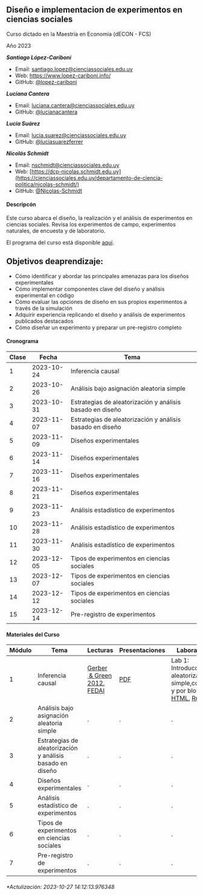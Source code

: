 
## Diseño e implementacion de experimentos en ciencias sociales

Curso dictado en la Maestría en Economía (dECON - FCS)

Año 2023

***Santiago López-Cariboni***

- Email: <santiago.lopez@cienciassociales.edu.uy>
- Web: <https://www.lopez-cariboni.info/>
- GitHub: [@lopez-cariboni](https://github.com/lopez-cariboni)

***Luciana Cantera***

- Email: <luciana.cantera@cienciassociales.edu.uy>
- GitHub: [@lucianacantera](https://github.com/lucianacantera)

***Lucía Suárez***

- Email: <lucia.suarez@cienciassociales.edu.uy>
- GitHub: [@luciasuarezferrer](https://github.com/luciasuarezferrer)

***Nicolás Schmidt***

- Email: <nschmidt@cienciassociales.edu.uy>
- Web:
  [https://dcp-nicolas.schmidt.edu.uy](https://cienciassociales.edu.uy/departamento-de-ciencia-politica/nicolas-schmidt/)
- GitHub: [@Nicolas-Schmidt](https://github.com/Nicolas-Schmidt)

#### Descripcón

Este curso abarca el diseño, la realización y el análisis de
experimentos en ciencias sociales. Revisa los experimentos de campo,
experimentos naturales, de encuesta y de laboratorio.

El programa del curso está disponible
[aquí](https://drive.google.com/u/0/uc?id=15pJsNz39t-EHyQn7jl75tWN-rmQBdm1c&export=download).

## Objetivos deaprendizaje:

- Cómo identificar y abordar las principales amenazas para los diseños
  experimentales
- Cómo implementar componentes clave del diseño y análisis experimental
  en código
- Cómo evaluar las opciones de diseño en sus propios experimentos a
  través de la simulación
- Adquirir experiencia replicando el diseño y análisis de experimentos
  publicados destacados
- Cómo diseñar un experimento y preparar un pre-registro completo

#### Cronograma

| Clase | Fecha      | Tema                                                      |
|-------|------------|-----------------------------------------------------------|
| 1     | 2023-10-24 | Inferencia causal                                         |
| 2     | 2023-10-26 | Análisis bajo asignación aleatoria simple                 |
| 3     | 2023-10-31 | Estrategias de aleatorización y análisis basado en diseño |
| 4     | 2023-11-07 | Estrategias de aleatorización y análisis basado en diseño |
| 5     | 2023-11-09 | Diseños experimentales                                    |
| 6     | 2023-11-14 | Diseños experimentales                                    |
| 7     | 2023-11-16 | Diseños experimentales                                    |
| 8     | 2023-11-21 | Diseños experimentales                                    |
| 9     | 2023-11-23 | Análisis estadístico de experimentos                      |
| 10    | 2023-11-28 | Análisis estadístico de experimentos                      |
| 11    | 2023-11-30 | Análisis estadístico de experimentos                      |
| 12    | 2023-12-05 | Tipos de experimentos en ciencias sociales                |
| 13    | 2023-12-07 | Tipos de experimentos en ciencias sociales                |
| 14    | 2023-12-12 | Tipos de experimentos en ciencias sociales                |
| 15    | 2023-12-14 | Pre-registro de experimentos                              |

#### Materiales del Curso

| Módulo | Tema                                                      | Lecturas                                                                                                            | Presentaciones                                                                              | Laboratorios                                                                                                                                                                                                                                                      |
|--------|-----------------------------------------------------------|---------------------------------------------------------------------------------------------------------------------|---------------------------------------------------------------------------------------------|-------------------------------------------------------------------------------------------------------------------------------------------------------------------------------------------------------------------------------------------------------------------|
| 1      | Inferencia causal                                         | [Gerber  & Green 2012. FEDAI](https://drive.google.com/drive/folders/14HDw0lx7v8cduNtj2XNvvZ5fm_lQ7Z6y?usp=sharing) | [PDF](https://drive.google.com/u/0/uc?id=14ocI_63vA0eF2ixw4rOMzs0H6vzGTv4H&export=download) | Lab 1: Introducción a la aleatorización simple,completa, y por bloques: [HTML](https://drive.google.com/u/0/uc?id=1A4J-XZab1r_iaJ9XU18nphHLtWFuFJSt&export=download), [Rmd](https://drive.google.com/u/0/uc?id=19z4SL9vYMvSU8s1QrE_ICsWRCQWTeqvW&export=download) |
| 2      | Análisis bajo asignación aleatoria simple                 | .                                                                                                                   | .                                                                                           | .                                                                                                                                                                                                                                                                 |
| 3      | Estrategias de aleatorización y análisis basado en diseño | .                                                                                                                   | .                                                                                           | .                                                                                                                                                                                                                                                                 |
| 4      | Diseños experimentales                                    | .                                                                                                                   | .                                                                                           | .                                                                                                                                                                                                                                                                 |
| 5      | Análisis estadístico de experimentos                      | .                                                                                                                   | .                                                                                           | .                                                                                                                                                                                                                                                                 |
| 6      | Tipos de experimentos en ciencias sociales                | .                                                                                                                   | .                                                                                           | .                                                                                                                                                                                                                                                                 |
| 7      | Pre-registro de experimentos                              | .                                                                                                                   | .                                                                                           | .                                                                                                                                                                                                                                                                 |

###### \*Actulización: 2023-10-27 14:12:13.976348

